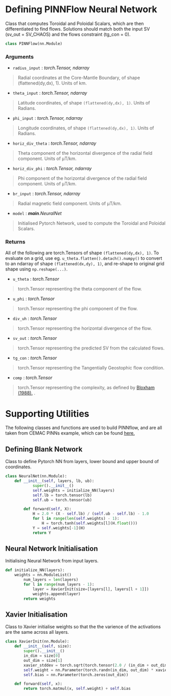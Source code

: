 # Defining PINNFlow Neural Network

Class that computes Toroidal and Poloidal Scalars, which are then differentiated to find flows.
Solutions should match both the input SV (sv_out = SV_CHAOS) and the flows constraint (tg_con = 0).

```python
class PINNFlow(nn.Module)
```

### Arguments

* `radius_input` : *torch.Tensor, ndarray*
> Radial coordinates at the Core-Mantle Boundary, of shape (flattened(dy,dx), 1). Units of km.

* `theta_input` : *torch.Tensor, ndarray*
> Latitude coordinates, of shape `(flattened(dy,dx), 1)`. Units of Radians.

* `phi_input` : *torch.Tensor, ndarray*
> Longitude coordinates, of shape `(flattened(dy,dx), 1)`. Units of Radians.

* `horiz_div_theta` : *torch.Tensor, ndarray*
> Theta component of the horizontal divergence of the radial field component. Units of &mu;T/km.

* `horiz_div_phi` : *torch.Tensor, ndarray*
> Phi component of the horizontal divergence of the radial field component. Units of &mu;T/km.

* `br_input` : *torch.Tensor, ndarray*
> Radial magnetic field component. Units of &mu;T/km.

* `model` : *__main__.NeuralNet*
> Initialised Pytorch Network, used to compute the Toroidal and Poloidal Scalars.

### Returns

All of the following are torch.Tensors of shape `(flattened(dy,dx), 1)`. To evaluate on a grid, use eg. `u_theta.flatten().detach().numpy()` to convert to an ndarray of shape `(flattened(dx,dy), 1)`, and re-shape to original grid shape using `np.reshape(...)`. 

* `u_theta` : *torch.Tensor*
> torch.Tensor representing the theta component of the flow.

* `u_phi` : *torch.Tensor*
> torch.Tensor representing the phi component of the flow. 

* `div_uh` : *torch.Tensor*
> torch.Tensor representing the horizontal divergence of the flow. 

* `sv_out` : *torch.Tensor*
> torch.Tensor representing the predicted SV from the calculated flows. 

* `tg_con` : *torch.Tensor*
> torch.Tensor representing the Tangentially Geostophic flow condition. 

* `comp` : *torch.Tensor*
> torch.Tensor representing the complexity, as defined by <a href="https://link.springer.com/chapter/10.1007/978-94-009-2857-2_9"> Bloxham (1988).</a> . 

# Supporting Utilities

The following classes and functions are used to build PINNflow, and are all taken from CEMAC PINNs example, which can be found <a href="https://github.com/cemac/LIFD_Torch_PINNS/tree/89151a8a9f0c161e53fcbc75d0c59a687fbbf5ad">here.</a> 

## Defining Blank Network

Class to define Pytorch NN from layers, lower bound and upper bound of coordinates. 

```python
class NeuralNet(nn.Module):
    def __init__(self, layers, lb, ub):
            super().__init__()
            self.weights = initialize_NN(layers)
            self.lb = torch.tensor(lb)
            self.ub = torch.tensor(ub)

        def forward(self, X):
            H = 2.0 * (X - self.lb) / (self.ub - self.lb) - 1.0
            for l in range(len(self.weights) - 1):
                H = torch.tanh(self.weights[l](H.float()))
            Y = self.weights[-1](H)
            return Y	
```

## Neural Network Initialisation

Initialising Neural Network from input layers. 

```python
def initialize_NN(layers):
    weights = nn.ModuleList()
        num_layers = len(layers)
        for l in range(num_layers - 1):
            layer = XavierInit(size=[layers[l], layers[l + 1]])
            weights.append(layer)
        return weights
```

## Xavier Initialisation

Class to Xavier initialise weights so that the the varience of the activations are the same across all layers.

```python
class XavierInit(nn.Module):
    def __init__(self, size):
        super().__init__()
        in_dim = size[0]
        out_dim = size[1]
        xavier_stddev = torch.sqrt(torch.tensor(2.0 / (in_dim + out_dim)))
        self.weight = nn.Parameter(torch.randn(in_dim, out_dim) * xavier_stddev)
        self.bias = nn.Parameter(torch.zeros(out_dim))

    def forward(self, x):
        return torch.matmul(x, self.weight) + self.bias
```

